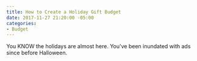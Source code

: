 ```yaml
---
title: How to Create a Holiday Gift Budget
date: 2017-11-27 21:20:00 -05:00
categories:
- Budget
---
```


You KNOW the holidays are almost here. You've been inundated with ads since before Halloween. 